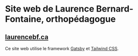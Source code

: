 # Site web de Laurence Bernard-Fontaine, orthopédagogue

## [laurencebf.ca](https://laurencebf.ca/)


Ce site web utilise le framework [Gatsby](https://www.gatsbyjs.com/) et [Tailwind CSS](https://tailwindcss.com/docs).
